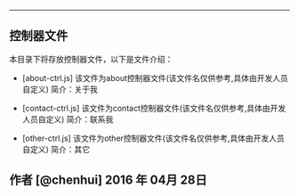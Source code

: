 ------

## 控制器文件   

本目录下将存放控制器文件，以下是文件介绍：
- [about-ctrl.js] 该文件为about控制器文件(该文件名仅供参考,具体由开发人员自定义)
	简介：关于我
	
- [contact-ctrl.js] 该文件为contact控制器文件(该文件名仅供参考,具体由开发人员自定义)
	简介：联系我
	
- [other-ctrl.js] 该文件为other控制器文件(该文件名仅供参考,具体由开发人员自定义)
	简介：其它
	
作者 [@chenhui]
2016 年 04月 28日  
------